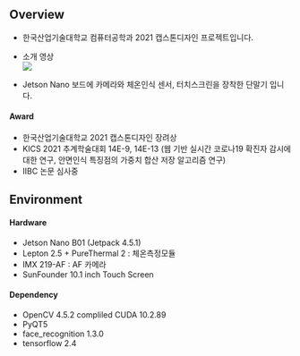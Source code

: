 ## Overview

- 한국산업기술대학교 컴퓨터공학과 2021 캡스톤디자인 프로젝트입니다.  
- 소개 영상  
  [![](http://img.youtube.com/vi/X_F54xwaDtw/0.jpg)](https://youtu.be/X_F54xwaDtw?t=0s)   

- Jetson Nano 보드에 카메라와 체온인식 센서, 터치스크린을 장착한 단말기 입니다.  
    

#### Award

- 한국산업기술대학교 2021 캡스톤디자인 장려상
- KICS 2021 추계학술대회 14E-9, 14E-13 (웹 기반 실시간 코로나19 확진자 감시에 대한 연구, 안면인식 특징점의 가중치 합산 저장 알고리즘 연구)  
- IIBC 논문 심사중 


## Environment
#### Hardware
- Jetson Nano B01 (Jetpack 4.5.1)
- Lepton 2.5 + PureThermal 2 : 체온측정모듈
- IMX 219-AF : AF 카메라
- SunFounder 10.1 inch Touch Screen

#### Dependency

- OpenCV 4.5.2 compliled CUDA 10.2.89
- PyQT5
- face_recognition 1.3.0
- tensorflow 2.4
